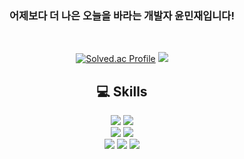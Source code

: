 
<div align=center>
  <h3>
    어제보다 더 나은 오늘을 바라는 개발자 윤민재입니다!
  </h3>
<br>

[![Solved.ac Profile](http://mazassumnida.wtf/api/v2/generate_badge?boj=w124564)](https://solved.ac/w124564/)
<a href="https://github.com/anuraghazra/github-readme-stats">
  <img src="https://github-readme-stats.vercel.app/api?username=yunsbob&show_icons=true&theme=material-palenight&hide_border=true&bg_color=000000&icon_color=fff&text_color=ffffff&title_color=ffffff&count_private=true" />
</a>

  <h2>
    💻 Skills
  </h2>
  <img src="https://img.shields.io/badge/java-007396?style=for-the-badge&logo=java&logoColor=white">
  <img src="https://img.shields.io/badge/python-3776AB?style=for-the-badge&logo=python&logoColor=white">
  <br>
  <img src="https://img.shields.io/badge/MariaDB-4479A1?style=for-the-badge&logo=MariaDB&logoColor=white"/>
  <img src="https://img.shields.io/badge/mysql-4479A1?style=for-the-badge&logo=mysql&logoColor=white"> 
  <br>
  <img src="https://img.shields.io/badge/spring-6DB33F?style=for-the-badge&logo=spring&logoColor=white">
  <img src="https://img.shields.io/badge/SpringBoot-6DB33F?style=for-the-badge&logo=SpringBoot&logoColor=white">
  <img src="https://img.shields.io/badge/django-092E20?style=for-the-badge&logo=django&logoColor=white">
</div>
